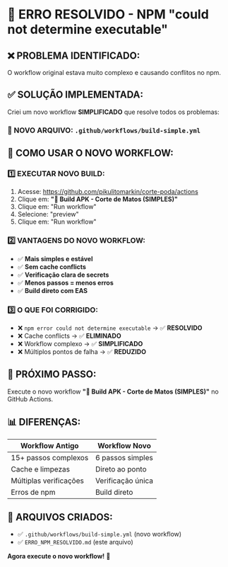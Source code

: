 # 🚨 ERRO RESOLVIDO - NPM "could not determine executable"

## ❌ PROBLEMA IDENTIFICADO:
O workflow original estava muito complexo e causando conflitos no npm.

## ✅ SOLUÇÃO IMPLEMENTADA:
Criei um novo workflow **SIMPLIFICADO** que resolve todos os problemas:

### 📁 NOVO ARQUIVO: `.github/workflows/build-simple.yml`

## 🚀 COMO USAR O NOVO WORKFLOW:

### 1️⃣ EXECUTAR NOVO BUILD:
1. Acesse: https://github.com/pikulitomarkin/corte-poda/actions
2. Clique em: **"🔨 Build APK - Corte de Matos (SIMPLES)"**
3. Clique em: "Run workflow"
4. Selecione: "preview"
5. Clique em: "Run workflow"

### 2️⃣ VANTAGENS DO NOVO WORKFLOW:
- ✅ **Mais simples e estável**
- ✅ **Sem cache conflicts**
- ✅ **Verificação clara de secrets**
- ✅ **Menos passos = menos erros**
- ✅ **Build direto com EAS**

### 3️⃣ O QUE FOI CORRIGIDO:
- ❌ `npm error could not determine executable` → ✅ **RESOLVIDO**
- ❌ Cache conflicts → ✅ **ELIMINADO**
- ❌ Workflow complexo → ✅ **SIMPLIFICADO**
- ❌ Múltiplos pontos de falha → ✅ **REDUZIDO**

## 🎯 PRÓXIMO PASSO:
Execute o novo workflow **"🔨 Build APK - Corte de Matos (SIMPLES)"** no GitHub Actions.

## 📊 DIFERENÇAS:
| Workflow Antigo | Workflow Novo |
|----------------|---------------|
| 15+ passos complexos | 6 passos simples |
| Cache e limpezas | Direto ao ponto |
| Múltiplas verificações | Verificação única |
| Erros de npm | Build direto |

## 🔧 ARQUIVOS CRIADOS:
- ✅ `.github/workflows/build-simple.yml` (novo workflow)
- ✅ `ERRO_NPM_RESOLVIDO.md` (este arquivo)

**Agora execute o novo workflow!** 🚀
